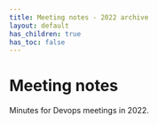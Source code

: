 ```yaml
---
title: Meeting notes - 2022 archive
layout: default
has_children: true
has_toc: false
---
```


# Meeting notes

Minutes for Devops meetings in 2022.
